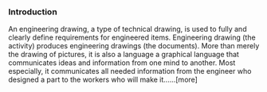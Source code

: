 ### Introduction
An engineering drawing, a type of technical drawing, is used to fully and clearly define requirements for engineered items. Engineering drawing (the activity) produces engineering drawings (the documents). More than merely the drawing of pictures, it is also a language a graphical language that communicates ideas and information from one mind to another. Most especially, it communicates all needed information from the engineer who designed a part to the workers who will make it......[more]